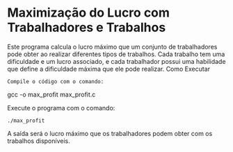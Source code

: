 # Maximização do Lucro com Trabalhadores e Trabalhos

Este programa calcula o lucro máximo que um conjunto de trabalhadores pode obter ao realizar diferentes tipos de trabalhos. Cada trabalho tem uma dificuldade e um lucro associado, e cada trabalhador possui uma habilidade que define a dificuldade máxima que ele pode realizar.
Como Executar

    Compile o código com o comando:

gcc -o max_profit max_profit.c

Execute o programa com o comando:

    ./max_profit

A saída será o lucro máximo que os trabalhadores podem obter com os trabalhos disponíveis.
